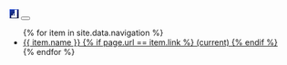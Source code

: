 <nav class="navbar navbar-expand-lg navbar-light bg-light">
  <a class="navbar-brand" href="#"><img class="navbar-logo" src="assets/img/icons/class_icons/ranger.png" /></a>
    <button class="navbar-toggler" type="button" data-toggle="collapse" data-target="#navbarNavDropdown" aria-controls="navbarNavDropdown" aria-expanded="false" aria-label="Toggle navigation">
    <span class="navbar-toggler-icon"></span>
  </button>
  <div class="collapse navbar-collapse" id="navbarNavDropdown">
    <ul class="navbar-nav">
      {% for item in site.data.navigation %}
        <li {% if page.url == item.link %}
              class="nav-item active"
            {% else %}
              class="nav-item"
            {% endif %}>
          <a href="{{ site.baseurl }}{{ item.link }}" class="nav-link">
            {{ item.name }}
            {% if page.url == item.link %}
             <span class="sr-only">(current)</span>
            {% endif %}
          </a>
        </li>
      {% endfor %}
    </ul>
  </nav>